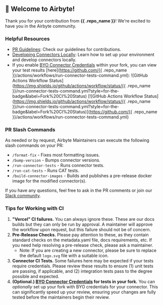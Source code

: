 ## 👋 Welcome to Airbyte!

Thank you for your contribution from **{{ .repo_name }}**! We're excited to have you in the Airbyte community.

### Helpful Resources

- [PR Guidelines](https://docs.airbyte.com/contributing-to-airbyte): Check our guidelines for contributions.
- [Developing Connectors Locally](https://docs.airbyte.com/platform/connector-development/local-connector-development): Learn how to set up your environment and develop connectors locally.
- If you enable [BYO Connector Credentials](https://docs.airbyte.com/platform/connector-development/local-connector-development#managing-connector-secrets) within your fork, you can view your test results [here](https://github.com/{{ .repo_name }}/actions/workflows/run-connector-tests-command.yml):
  ![GitHub Actions Workflow Status](https://img.shields.io/github/actions/workflow/status/{{ .repo_name }}/run-connector-tests-command.yml?style=for-the-badge&label=Fork%20CI%20Status)
  [![GitHub Actions Workflow Status](https://img.shields.io/github/actions/workflow/status/{{ .repo_name }}/run-connector-tests-command.yml?style=for-the-badge&label=Fork%20CI%20Status)](https://github.com/{{ .repo_name }}/actions/workflows/run-connector-tests-command.yml)

### PR Slash Commands

As needed or by request, Airbyte Maintainers can execute the following slash commands on your PR:

- `/format-fix` - Fixes most formatting issues.
- `/bump-version` - Bumps connector versions.
- `/run-connector-tests` - Runs connector tests.
- `/run-cat-tests` - Runs CAT tests.
- `/build-connector-images` - Builds and publishes a pre-release docker image for the modified connector(s).

If you have any questions, feel free to ask in the PR comments or join our [Slack community](https://airbytehq.slack.com/).

### Tips for Working with CI

1. **"Vercel" CI failures.** You can always ignore these. These are our docs builds but they can only be run by approval. A maintainer will approve the workflow upon request, but this failure should not be of concern.
2. **Pre-Release Checks.** Please pay attention to these, as they contain standard checks on the metadata.yaml file, docs requirements, etc. If you need help resolving a pre-release check, please ask a maintainer.
   - Note: If you are creating a new connector, please be sure to replace the default `logo.svg` file with a suitable icon.
3. **Connector CI Tests.** Some failures here may be expected if your tests require credentials. Please review these results to ensure (1) unit tests are passing, if applicable, and (2) integration tests pass to the degree possible and expected.
4. **(Optional.) [BYO Connector Credentials](https://docs.airbyte.com/platform/connector-development/local-connector-development#managing-connector-secrets) for tests in your fork.** You can _optionally_ set up your fork with BYO credentials for your connector. This can significantly speed up your review, ensuring your changes are fully tested before the maintainers begin their review.

